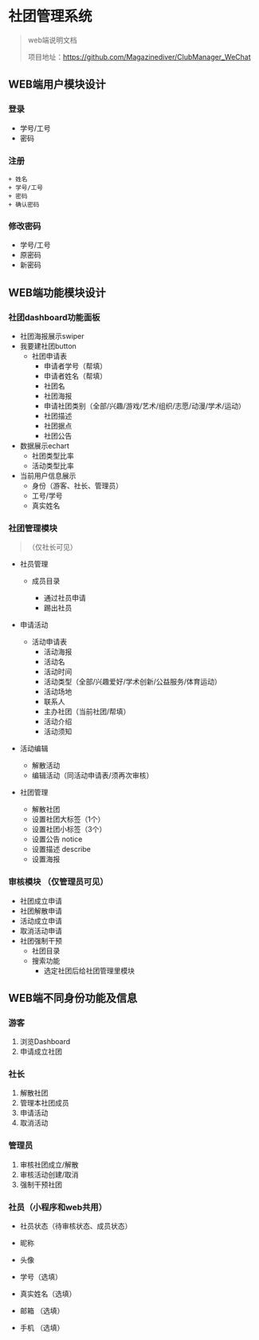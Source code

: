 # 社团管理系统

> web端说明文档
>
> 项目地址：https://github.com/Magazinediver/ClubManager_WeChat



## WEB端用户模块设计

### 登录

+ 学号/工号
+ 密码

### 注册

	+ 姓名
	+ 学号/工号
	+ 密码
	+ 确认密码

### 修改密码

+ 学号/工号
+ 原密码
+ 新密码



## WEB端功能模块设计

### 社团dashboard功能面板

+ 社团海报展示swiper
+ 我要建社团button
  + 社团申请表
    + 申请者学号（帮填）
    + 申请者姓名（帮填）
    + 社团名
    + 社团海报
    + 申请社团类别（全部/兴趣/游戏/艺术/组织/志愿/动漫/学术/运动）
    + 社团描述
    + 社团据点
    + 社团公告
+ 数据展示echart
  + 社团类型比率
  + 活动类型比率
+ 当前用户信息展示
  + 身份（游客、社长、管理员）
  + 工号/学号
  + 真实姓名

### 社团管理模块

> （仅社长可见）

+ 社员管理

  + 成员目录

  	+ 通过社员申请
  	+ 踢出社员

+ 申请活动
  + 活动申请表
    + 活动海报
    + 活动名
    + 活动时间
    + 活动类型（全部/兴趣爱好/学术创新/公益服务/体育运动）
    + 活动场地
    + 联系人
    + 主办社团（当前社团/帮填）
    + 活动介绍 
    + 活动须知

+ 活动编辑
  + 解散活动
  + 编辑活动（同活动申请表/须再次审核）

+ 社团管理
  	+ 解散社团
  	+ 设置社团大标签（1个）
  	+ 设置社团小标签（3个）
  	+ 设置公告 notice
  	+ 设置描述 describe
  	+ 设置海报

### 审核模块 （仅管理员可见）

+ 社团成立申请
+ 社团解散申请
+ 活动成立申请
+ 取消活动申请
+ 社团强制干预
  + 社团目录
  + 搜索功能
    + 选定社团后给社团管理里模块

## WEB端不同身份功能及信息

### 游客

1. 浏览Dashboard
2. 申请成立社团

### 社长

1. 解散社团
2. 管理本社团成员
3. 申请活动
4. 取消活动

### 管理员

1. 审核社团成立/解散
2. 审核活动创建/取消
3. 强制干预社团

### 社员（小程序和web共用）

+ 社员状态（待审核状态、成员状态）

+ 昵称

+ 头像

+ 学号（选填）
+ 真实姓名（选填）

+ 邮箱 （选填）

+ 手机 （选填）



